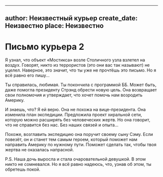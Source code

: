 
---
author: Неизвестный курьер
create_date: Неизвестно
place: Неизвестно
---

# Письмо курьера 2


Я узнал, что объект «Мостикса» возле Столичного узла взлетел на воздух. Говорят, никто из террористов (это они вас так называют) не уцелел. Наверное, это значит, что ты уже не прочтёшь это письмо. Но я всё равно его пишу...


Ты справилась, любимая. Ты покончила с программой ББ. Может быть, даже помогла президенту Стрэнд обрести новую цель. Она возвращает свои полномочия и утверждает, что хочет помочь нам возродить Америку.


И знаешь, что? Я ей верю. Она не похожа на вице-президента. Она изменила план экспедиции. Предложила проект хиральной сети, которую можно расширять без человеческих жертв. Но она говорит, что не справится без нас. Без наших связей и опыта...


Похоже, возглавить экспедицию она поручит своему сыну Сэму. Если повезёт, он и станет тем самым героем, который поможет нам направить Америку по нужному пути. Поможет сделать так, чтобы твоя жертва не оказалась напрасной.


P.S. Наша дочь выросла и стала очаровательной девушкой. В этом никто не сомневался. Но я всё равно надеюсь, что, узнав об этом, ты обретешь покой.




